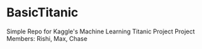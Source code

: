 # BasicTitanic
Simple Repo for Kaggle's Machine Learning Titanic Project
Project Members: Rishi, Max, Chase
